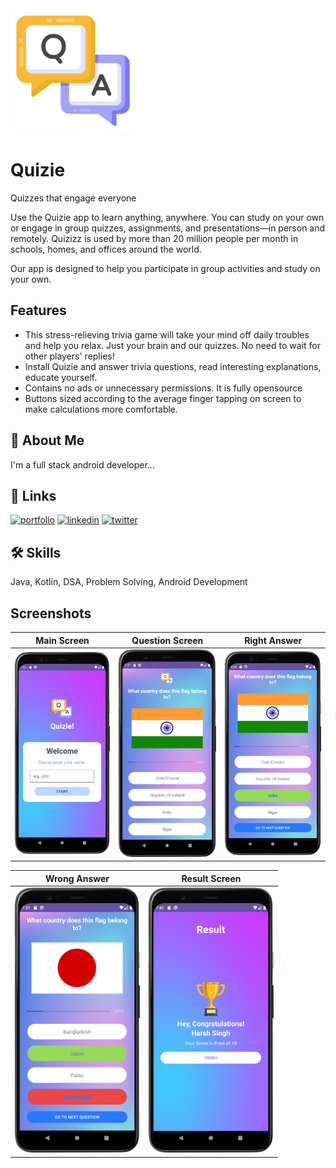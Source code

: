 <img src="https://github.com/harshsingh-io/quizie/blob/master/app/src/main/res/drawable/quiz.png" alt="Main Screen" width="200"/> 

# Quizie

Quizzes that engage everyone

Use the Quizie app to learn anything, anywhere. You can study on your own or engage in group quizzes, assignments, and presentations—in person and remotely. Quizizz is used by more than 20 million people per month in schools, homes, and offices around the world.

Our app is designed to help you participate in group activities and study on your own.

## Features

- This stress-relieving trivia game will take your mind off daily troubles and help you relax.
  Just your brain and our quizzes. No need to wait for other players' replies!
- Install Quizie and answer trivia questions, read interesting explanations, educate yourself.
- Contains no ads or unnecessary permissions. It is fully opensource
- Buttons sized according to the average finger tapping on screen to make calculations more comfortable.

## 🚀 About Me
I'm a full stack android developer...

## 🔗 Links
[![portfolio](https://img.shields.io/badge/my_portfolio-000?style=for-the-badge&logo=ko-fi&logoColor=white)](#)
[![linkedin](https://img.shields.io/badge/linkedin-0A66C2?style=for-the-badge&logo=linkedin&logoColor=white)](https://www.linkedin.com/in/harshsingh-io)
[![twitter](https://img.shields.io/badge/twitter-1DA1F2?style=for-the-badge&logo=twitter&logoColor=white)](https://twitter.com/harshsingh_io)

## 🛠 Skills
Java, Kotlin, DSA, Problem Solving, Android Development

## Screenshots

| Main Screen | Question Screen | Right Answer |
|:-----------:|:---------------:|:------------:|
| <img src="https://github.com/harshsingh-io/quizie/blob/master/Screenshot_MainScreen.png" alt="Main Screen" width="200"/> | <img src="https://github.com/harshsingh-io/quizie/blob/master/Screenshot_DefaultQuestionScreen.png" alt="Question Screen" width="200"/> | <img src="https://github.com/harshsingh-io/quizie/blob/master/Screenshot_RightAnswer.png" alt="Right Answer" width="200"/> |

| Wrong Answer | Result Screen |
|:------------:|:-------------:|
| <img src="https://github.com/harshsingh-io/quizie/blob/master/Screenshot_ScreenOnWrongAnswer.png" alt="Wrong Answer" width="200"/> | <img src="https://github.com/harshsingh-io/quizie/blob/master/Screenshot_ResultScreen.png" alt="Result Screen" width="200"/> |
